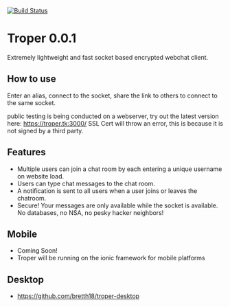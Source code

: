 [![Build Status](https://travis-ci.org/bretth18/troper0.0.1.svg)](https://travis-ci.org/bretth18/troper0.0.1)
# Troper 0.0.1

Extremely lightweight and fast socket based encrypted webchat client.

## How to use

Enter an alias, connect to the socket, share the link to others to connect to the same socket.

public testing is being conducted on a webserver,
try out the latest version here: https://troper.tk:3000/
SSL Cert will throw an error, this is because it is not signed by a third party.



## Features

- Multiple users can join a chat room by each entering a unique username
on website load.
- Users can type chat messages to the chat room.
- A notification is sent to all users when a user joins or leaves
the chatroom.
- Secure! Your messages are only available while the socket is available. No databases, no NSA, no pesky hacker neighbors!

## Mobile
- Coming Soon!
- Troper will be running on the ionic framework for mobile platforms

## Desktop
- https://github.com/bretth18/troper-desktop
